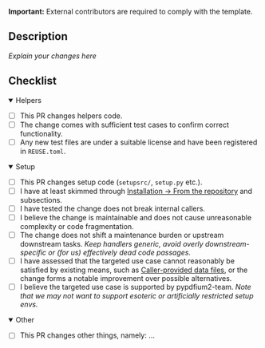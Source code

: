 **Important:** External contributors are required to comply with the template.

## Description

*Explain your changes here*

## Checklist

<!--
- Use the Preview tab to see how the PR will render.
- Answer the questions below, choosing the section(s) relevant to your PR. Non-applying sections shall be set to `closed`.
- Place an `x` in the [ ] for yes, leave it empty for no. If a question is not applicable, remove the [ ], but keep the message in place.
-->

<details open><summary>Helpers</summary>

- [ ] This PR changes helpers code.
- [ ] The change comes with sufficient test cases to confirm correct functionality.
- [ ] Any new test files are under a suitable license and have been registered in `REUSE.toml`.

</details>
<details open><summary>Setup</summary>

- [ ] This PR changes setup code (`setupsrc/`, `setup.py` etc.).
- [ ] I have at least skimmed through [Installation -> From the repository][1] and subsections.
- [ ] I have tested the change does not break internal callers.
- [ ] I believe the change is maintainable and does not cause unreasonable complexity or code fragmentation.
- [ ] The change does not shift a maintenance burden or upstream downstream tasks. *Keep handlers generic, avoid overly downstream-specific or (for us) effectively dead code passages.*
- [ ] I have assessed that the targeted use case cannot reasonably be satisfied by existing means, such as [Caller-provided data files][2], or the change forms a notable improvement over possible alternatives.
- [ ] I believe the targeted use case is supported by pypdfium2-team. *Note that we may not want to support esoteric or artificially restricted setup envs.*

[1]: https://github.com/pypdfium2-team/pypdfium2/tree/setup_work?tab=readme-ov-file#from-the-repository
[2]: https://github.com/pypdfium2-team/pypdfium2/tree/setup_work?tab=readme-ov-file#with-caller-provided-data-files

</details>
<details open><summary>Other</summary>

- [ ] This PR changes other things, namely: ... <!-- sum up change (keyword/topic) -->

</details>
